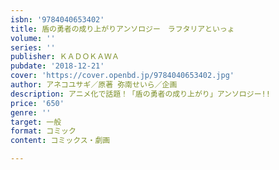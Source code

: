 ```yaml
---
isbn: '9784040653402'
title: 盾の勇者の成り上がりアンソロジー　ラフタリアといっょ
volume: ''
series: ''
publisher: ＫＡＤＯＫＡＷＡ
pubdate: '2018-12-21'
cover: 'https://cover.openbd.jp/9784040653402.jpg'
author: アネコユサギ／原著 弥南せいら／企画
description: アニメ化で話題！「盾の勇者の成り上がり」アンソロジー!!
price: '650'
genre: ''
target: 一般
format: コミック
content: コミックス・劇画

---
```

